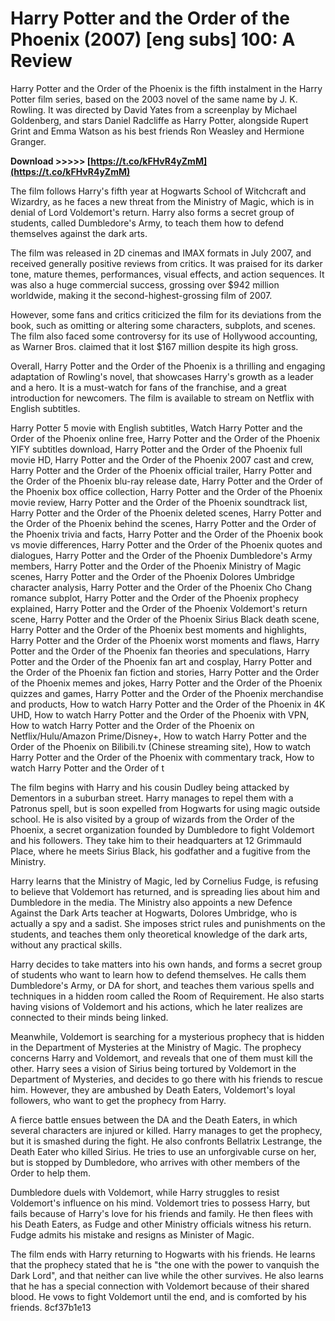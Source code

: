 
 
# Harry Potter and the Order of the Phoenix (2007) [eng subs] 100: A Review
 
Harry Potter and the Order of the Phoenix is the fifth instalment in the Harry Potter film series, based on the 2003 novel of the same name by J. K. Rowling. It was directed by David Yates from a screenplay by Michael Goldenberg, and stars Daniel Radcliffe as Harry Potter, alongside Rupert Grint and Emma Watson as his best friends Ron Weasley and Hermione Granger.
 
**Download &gt;&gt;&gt;&gt;&gt; [https://t.co/kFHvR4yZmM](https://t.co/kFHvR4yZmM)**


 
The film follows Harry's fifth year at Hogwarts School of Witchcraft and Wizardry, as he faces a new threat from the Ministry of Magic, which is in denial of Lord Voldemort's return. Harry also forms a secret group of students, called Dumbledore's Army, to teach them how to defend themselves against the dark arts.
 
The film was released in 2D cinemas and IMAX formats in July 2007, and received generally positive reviews from critics. It was praised for its darker tone, mature themes, performances, visual effects, and action sequences. It was also a huge commercial success, grossing over $942 million worldwide, making it the second-highest-grossing film of 2007.
 
However, some fans and critics criticized the film for its deviations from the book, such as omitting or altering some characters, subplots, and scenes. The film also faced some controversy for its use of Hollywood accounting, as Warner Bros. claimed that it lost $167 million despite its high gross.
 
Overall, Harry Potter and the Order of the Phoenix is a thrilling and engaging adaptation of Rowling's novel, that showcases Harry's growth as a leader and a hero. It is a must-watch for fans of the franchise, and a great introduction for newcomers. The film is available to stream on Netflix with English subtitles.
 
Harry Potter 5 movie with English subtitles,  Watch Harry Potter and the Order of the Phoenix online free,  Harry Potter and the Order of the Phoenix YIFY subtitles download,  Harry Potter and the Order of the Phoenix full movie HD,  Harry Potter and the Order of the Phoenix 2007 cast and crew,  Harry Potter and the Order of the Phoenix official trailer,  Harry Potter and the Order of the Phoenix blu-ray release date,  Harry Potter and the Order of the Phoenix box office collection,  Harry Potter and the Order of the Phoenix movie review,  Harry Potter and the Order of the Phoenix soundtrack list,  Harry Potter and the Order of the Phoenix deleted scenes,  Harry Potter and the Order of the Phoenix behind the scenes,  Harry Potter and the Order of the Phoenix trivia and facts,  Harry Potter and the Order of the Phoenix book vs movie differences,  Harry Potter and the Order of the Phoenix quotes and dialogues,  Harry Potter and the Order of the Phoenix Dumbledore's Army members,  Harry Potter and the Order of the Phoenix Ministry of Magic scenes,  Harry Potter and the Order of the Phoenix Dolores Umbridge character analysis,  Harry Potter and the Order of the Phoenix Cho Chang romance subplot,  Harry Potter and the Order of the Phoenix prophecy explained,  Harry Potter and the Order of the Phoenix Voldemort's return scene,  Harry Potter and the Order of the Phoenix Sirius Black death scene,  Harry Potter and the Order of the Phoenix best moments and highlights,  Harry Potter and the Order of the Phoenix worst moments and flaws,  Harry Potter and the Order of the Phoenix fan theories and speculations,  Harry Potter and the Order of the Phoenix fan art and cosplay,  Harry Potter and the Order of the Phoenix fan fiction and stories,  Harry Potter and the Order of the Phoenix memes and jokes,  Harry Potter and the Order of the Phoenix quizzes and games,  Harry Potter and the Order of the Phoenix merchandise and products,  How to watch Harry Potter and the Order of the Phoenix in 4K UHD,  How to watch Harry Potter and the Order of the Phoenix with VPN,  How to watch Harry Potter and the Order of the Phoenix on Netflix/Hulu/Amazon Prime/Disney+,  How to watch Harry Potter and the Order of the Phoenix on Bilibili.tv (Chinese streaming site),  How to watch Harry Potter and the Order of the Phoenix with commentary track,  How to watch Harry Potter and the Order of t
  
The film begins with Harry and his cousin Dudley being attacked by Dementors in a suburban street. Harry manages to repel them with a Patronus spell, but is soon expelled from Hogwarts for using magic outside school. He is also visited by a group of wizards from the Order of the Phoenix, a secret organization founded by Dumbledore to fight Voldemort and his followers. They take him to their headquarters at 12 Grimmauld Place, where he meets Sirius Black, his godfather and a fugitive from the Ministry.
 
Harry learns that the Ministry of Magic, led by Cornelius Fudge, is refusing to believe that Voldemort has returned, and is spreading lies about him and Dumbledore in the media. The Ministry also appoints a new Defence Against the Dark Arts teacher at Hogwarts, Dolores Umbridge, who is actually a spy and a sadist. She imposes strict rules and punishments on the students, and teaches them only theoretical knowledge of the dark arts, without any practical skills.
 
Harry decides to take matters into his own hands, and forms a secret group of students who want to learn how to defend themselves. He calls them Dumbledore's Army, or DA for short, and teaches them various spells and techniques in a hidden room called the Room of Requirement. He also starts having visions of Voldemort and his actions, which he later realizes are connected to their minds being linked.
 
Meanwhile, Voldemort is searching for a mysterious prophecy that is hidden in the Department of Mysteries at the Ministry of Magic. The prophecy concerns Harry and Voldemort, and reveals that one of them must kill the other. Harry sees a vision of Sirius being tortured by Voldemort in the Department of Mysteries, and decides to go there with his friends to rescue him. However, they are ambushed by Death Eaters, Voldemort's loyal followers, who want to get the prophecy from Harry.
 
A fierce battle ensues between the DA and the Death Eaters, in which several characters are injured or killed. Harry manages to get the prophecy, but it is smashed during the fight. He also confronts Bellatrix Lestrange, the Death Eater who killed Sirius. He tries to use an unforgivable curse on her, but is stopped by Dumbledore, who arrives with other members of the Order to help them.
 
Dumbledore duels with Voldemort, while Harry struggles to resist Voldemort's influence on his mind. Voldemort tries to possess Harry, but fails because of Harry's love for his friends and family. He then flees with his Death Eaters, as Fudge and other Ministry officials witness his return. Fudge admits his mistake and resigns as Minister of Magic.
 
The film ends with Harry returning to Hogwarts with his friends. He learns that the prophecy stated that he is "the one with the power to vanquish the Dark Lord", and that neither can live while the other survives. He also learns that he has a special connection with Voldemort because of their shared blood. He vows to fight Voldemort until the end, and is comforted by his friends.
 8cf37b1e13
 
